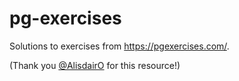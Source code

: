 # pg-exercises

Solutions to exercises from https://pgexercises.com/.

(Thank you [@AlisdairO](https://github.com/AlisdairO) for this resource!)
